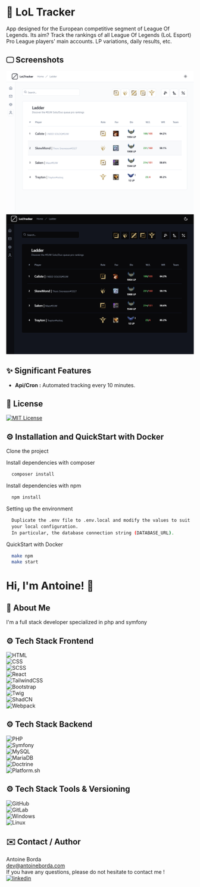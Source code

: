 
# 🎉 LoL Tracker

App designed for the European competitive segment of League Of Legends. Its aim? Track the rankings of all League Of Legends (LoL Esport) Pro League players' main accounts. LP variations, daily results, etc.

## 🖵 Screenshots

![App Screenshot](/readmelight.png)
![App Screenshot](/readmedark.png)

## ✨ Significant Features

- **Api/Cron :** Automated tracking every 10 minutes.

## 📌 License

[![MIT License](https://img.shields.io/badge/License-MIT-green.svg)](https://choosealicense.com/licenses/mit/)

## ⚙️ Installation and QuickStart with Docker

Clone the project

Install dependencies with composer

```bash
  composer install
```

Install dependencies with npm

```bash
  npm install
```

Setting up the environment

```bash
  Duplicate the .env file to .env.local and modify the values to suit 
  your local configuration.
  In particular, the database connection string (DATABASE_URL).
```

QuickStart with Docker

```bash
  make npm
  make start
```

# Hi, I'm Antoine! 👋  

## 🚀 About Me  

I'm a full stack developer specialized in php and symfony  

## ⚙️ Tech Stack Frontend
  
![HTML](https://img.shields.io/badge/HTML-E34F26?logo=html5&logoColor=white)  
![CSS](https://img.shields.io/badge/CSS-1572B6?logo=css3&logoColor=white)  
![SCSS](https://img.shields.io/badge/SCSS-CC6699?logo=sass&logoColor=white)  
![React](https://img.shields.io/badge/React-61DAFB?logo=react&logoColor=black)  
![TailwindCSS](https://img.shields.io/badge/TailwindCSS-06B6D4?logo=tailwindcss&logoColor=white)  
![Bootstrap](https://img.shields.io/badge/Bootstrap-7952B3?logo=bootstrap&logoColor=white)  
![Twig](https://img.shields.io/badge/Twig-339933?logo=twig&logoColor=white)  
![ShadCN](https://img.shields.io/badge/ShadCN-000000?logo=shadcn&logoColor=white)  
![Webpack](https://img.shields.io/badge/Webpack-8DD6F9?logo=webpack&logoColor=black)  

## ⚙️ Tech Stack Backend  
  
![PHP](https://img.shields.io/badge/PHP-8.0-777BB4?logo=php&logoColor=white)  
![Symfony](https://img.shields.io/badge/Symfony-7.0-000000?logo=symfony&logoColor=white)  
![MySQL](https://img.shields.io/badge/MySQL-4479A1?logo=mysql&logoColor=white)  
![MariaDB](https://img.shields.io/badge/MariaDB-003545?logo=mariadb&logoColor=white)  
![Doctrine](https://img.shields.io/badge/Doctrine-FF6347?logo=doctrine&logoColor=white)  
![Platform.sh](https://img.shields.io/badge/Platform.sh-000000?logo=platformdotsh&logoColor=white)  
  
## ⚙️ Tech Stack Tools & Versioning  
  
![GitHub](https://img.shields.io/badge/GitHub-181717?logo=github&logoColor=white)  
![GitLab](https://img.shields.io/badge/GitLab-FCA121?logo=gitlab&logoColor=white)  
![Windows](https://img.shields.io/badge/Windows-0078D6?logo=windows&logoColor=white)  
![Linux](https://img.shields.io/badge/Linux-FCC624?logo=linux&logoColor=black)  

## ✉️ Contact / Author
  
Antoine Borda  
[dev@antoineborda.com](mailto:pro@antoineborda.com)  
If you have any questions, please do not hesitate to contact me !  
[![linkedin](https://img.shields.io/badge/linkedin-0A66C2?style=for-the-badge&logo=linkedin&logoColor=white)](https://www.linkedin.com/in/antoineborda/)
